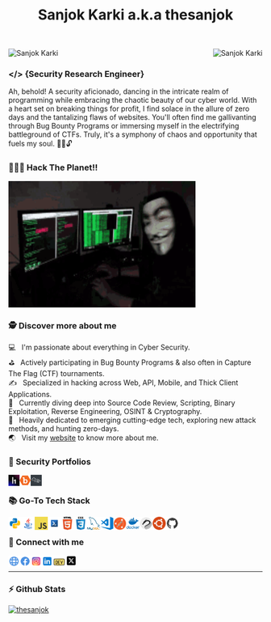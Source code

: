 <h1 align="center"> Sanjok Karki a.k.a thesanjok</h1>
&nbsp;
<p align="center" float="left">
<img align="left" src="https://komarev.com/ghpvc/?username=thesanjok&label=Profile%20views&color=009127" alt="Sanjok Karki"/>
<img align="right" src="https://img.shields.io/github/followers/thesanjok?color=009127&label=Followers" alt="Sanjok Karki" /> 
</p>

&nbsp;
&nbsp;
&nbsp;

### &#x0003C;&#x0002F;&#x0003E; {Security Research Engineer}
Ah, behold! A security aficionado, dancing in the intricate realm of programming while embracing the chaotic beauty of our cyber world. With a heart set on breaking things for profit, I find solace in the allure of zero days and the tantalizing flaws of websites. You'll often find me gallivanting through Bug Bounty Programs or immersing myself in the electrifying battleground of CTFs. Truly, it's a symphony of chaos and opportunity that fuels my soul. 🕵️‍♂️🔓 <br/>

### 👨🏻‍💻 Hack The Planet!!</p>
<a href="https://hackerone.com/thesanjok"><img alt="GIF" src="https://github.com/thesanjok/thesanjok/blob/main/assets/misc/hacktheplanet.gif" width="371" height="250"></a>


### 🕵 Discover more about me
💻  &nbsp; I'm passionate about everything in Cyber Security. <br/>
⛳  &nbsp; Actively participating in Bug Bounty Programs & also often in Capture The Flag (CTF) tournaments. <br/>
✍   &nbsp; Specialized in hacking across Web, API, Mobile, and Thick Client Applications. <br/>
🔭  &nbsp; Currently diving deep into Source Code Review, Scripting, Binary Exploitation, Reverse Engineering, OSINT & Cryptography. <br/>
🎯  &nbsp; Heavily dedicated to emerging cutting-edge tech, exploring new attack methods, and hunting zero-days.<br/>
🌏  &nbsp; Visit my <a href="https://sanjokkarki.com.np">website</a> to know more about me.<br/>

<!--
<p align="center">
<a href="https://hackerone.com/thesanjok"><img align="left" alt="GIF" src="code1.gif" width="371" height="250"></a>
<img src="https://github-readme-stats.vercel.app/api?username=thesanjok&show_icons=true&theme=gotham" alt="thesanjok" width="440" height="180"><br>
<a href="https://tryhackme.com/p/sanjokkarki"><img src="https://raw.githubusercontent.com/thesanjok/thesanjok/main/sanjokkarki.png" alt="TryHackMe-Bagde"></a>
</p><br>-->

### 🔗 Security Portfolios
[<img align="left"  width="22px" src="https://github.com/thesanjok/thesanjok/blob/main/assets/socials/h1.png" />][hackerone]
[<img align="left"  width="22px" src="https://github.com/thesanjok/thesanjok/blob/main/assets/socials/bugcrowd.png" />][bugcrowd]
[<img align="left" width="22px" src="https://github.com/thesanjok/thesanjok/blob/main/assets/socials/tryhackme.png" />][tryhackme]

<br/>

### 📚 Go-To Tech Stack
<div>
<p>
<a href="https://python.org"><img align="left" alt="Python" width="26px" src="https://github.com/thesanjok/thesanjok/blob/main/assets/skills/python.png" /></a>
<a href="https://www.java.com/en/"><img align="left" alt="java" width="26px" src="https://github.com/thesanjok/thesanjok/blob/main/assets/skills/java.png" /></a>
<a href="https://www.javascript.com/"><img align="left" alt="Javascript" width="26px" src="https://github.com/thesanjok/thesanjok/blob/main/assets/skills/javascript.png"></a>
<a href="https://www.gnu.org/software/bash/"><img align="left" alt="Bash" width="26px" src="https://github.com/thesanjok/thesanjok/blob/main/assets/skills/bash.png" /></a>
<a href="https://www.w3schools.com/html/"><img align="left" alt="HTML5" width="26px" src="https://github.com/thesanjok/thesanjok/blob/main/assets/skills/html.png" /></a>
<a href="https://www.w3schools.com/css/"><img align="left" alt="CSS3" width="26px" src="https://github.com/thesanjok/thesanjok/blob/main/assets/skills/css.png" /></a>
<a href="https://www.mysql.com/"><img align="left" alt="MySql" width="26px" src="https://github.com/thesanjok/thesanjok/blob/main/assets/skills/mysql.png" /></a>
<a href="https://code.visualstudio.com/"><img align="left" alt="Visual Studio Code" width="26px" src="https://github.com/thesanjok/thesanjok/blob/main/assets/skills/vscode.png" /></a>
<a href="https://postman.com/"><img align="left" alt="Postman" width="26px" src="https://github.com/thesanjok/thesanjok/blob/main/assets/skills/postman.png" /></a>
<a href="https://docker.com/"><img align="left" alt="docker" width="26px" src="https://github.com/thesanjok/thesanjok/blob/main/assets/skills/docker.png" /></a>
<a href="https://www.kali.org/"><img align="left" alt="kali" width="26px" src="https://github.com/thesanjok/thesanjok/blob/main/assets/skills/kali.png" /></a>
<a href="https://ubuntu.com/"><img align="left" alt="ubuntu" width="26px" src="https://github.com/thesanjok/thesanjok/blob/main/assets/skills/ubuntu.png" /></a>
<a href="https://github.com/thesanjok"><img align="left" alt="GitHub" width="26px" src="https://github.com/thesanjok/thesanjok/blob/main/assets/skills/github.png" /></a>
</p>
</div>
<br/>

### 🔗 Connect with me
[<img align="left"  width="22px" src="https://github.com/thesanjok/thesanjok/blob/main/assets/socials/web.png" />][website]
[<img align="left"  width="22px" src="https://github.com/thesanjok/thesanjok/blob/main/assets/socials/facebook.png" />][facebook]
[<img align="left"  width="22px" src="https://github.com/thesanjok/thesanjok/blob/main/assets/socials/instagram.png" />][instagram]
[<img align="left"  width="22px" src="https://github.com/thesanjok/thesanjok/blob/main/assets/socials/linkedin.png" />][linkedin]
[<img align="left"  width="25px" src="https://github.com/thesanjok/thesanjok/blob/main/assets/socials/dev.svg" />][dev]
[<img align="left" width="22px" src="https://github.com/thesanjok/thesanjok/blob/main/assets/socials/X.png" />][X]

<br/>

----------------------------------------------------------------------------------------

### ⚡ Github Stats
<a href="https://github.com/thesanjok?tab=repositories">
<img src="https://github-readme-stats.vercel.app/api?username=thesanjok&show_icons=true&theme=gotham" alt="thesanjok" width="440" height="180">
</a>

[website]: https://sanjokkarki.com.np
[facebook]: https://www.facebook.com/thesanjok
[X]: https://x.com/thesanjok
[instagram]: https://instagram.com/thesanjok
[linkedin]: https://linkedin.com/in/sanjokkarki
[dev]: https://dev.to/home
[hackerone]: https://hackerone.com/thesanjok
[bugcrowd]: https://bugcrowd.com/thesanjok
[tryhackme]: https://tryhackme.com/p/sanjokkarki
